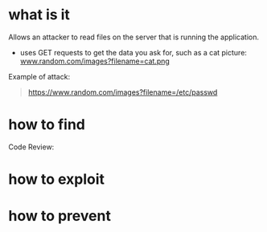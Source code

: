 # what is it

Allows an attacker to read files on the server that is running the application.
- uses GET requests to get the data you ask for, such as a cat picture: www.random.com/images?filename=cat.png

Example of attack:
> https://www.random.com/images?filename=/etc/passwd


# how to find
Code Review:

> <?php
> $template = 'blue.php'
> if ( is_set ( $_COOKIE['TEMPLATE'] ) )
>   $template = $_COOKIE['TEMPLATE'];
> include ( "/home/users/phpguru/templates/" . $template );
> ?> 

# how to exploit


# how to prevent


